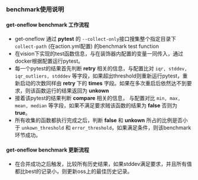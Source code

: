 ### benchmark使用说明

#### get-oneflow benchmark 工作流程
 - get-oneflow 通过 **pytest** 的 `--collect-only`接口搜集整个指定目录下`collect-path` (在action.yml配置) 的benchmark test function
 - 在vision下实现的test函数信息，与在装饰器内配置的变量一同传入，通过docker根据配置运行pytest。
 - 每一个pytest的结果首先判断 **retry** 相关的信息，与配置比对 `iqr, stddev, iqr_outliers, stdddev` 等字段，如果超出threshold则重新运行pytest，重新启动的次数同样由 **retry** 下的 **times** 字段。如果在多次重启后依然达不到要求，则该函数运行的结果返回为 **unkown**
 - 接着该pytest的结果判断 **compare** 相关的信息， 与配置对比 `min, max, mean, median` 等字段，如果不满足要求贼该函数的结果为 **false** 否则为 **true**。
 - 所有收集的函数都执行完成之后，判断 **false** 和 **unkown** 所占的比例是否小于 `unkown_threshold` 和 `error_threshold`，如果满足条件，则该benchmark环节成功。

#### get-oneflow benchmark 更新流程
 - 在合并成功之后触发，比较所有历史结果，如果stddev满足要求，并且所有值都比best的记录小，则更新oss上的最佳历史记录。
